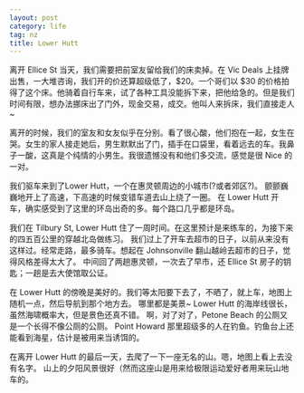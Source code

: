 ```yaml
---
layout: post
category: life
tag: nz
title: Lower Hutt
---
```


离开 Ellice St 当天，我们需要把前室友留给我们的床卖掉。在 Vic Deals 上挂牌出售，一大堆咨询，我们开的价还算超级低了，$20。一个哥们以 $30 的价格拍得了这个床。他骑着自行车来，试了各种工具没能拆下来，把他给急的。但是我们时间有限，想办法挪床出了门外，现金交易，成交。他叫人来拆床，我们直接走人~

离开的时候，我们的室友和女友似乎在分别。看了很心酸，他们抱在一起，女生在哭。女生的家人接走她后，男生默默出了门，插手在口袋里，看着远去的车。我鼻子一酸，这真是个纯情的小男生。我很遗憾没有和他们多交流，感觉是很 Nice 的一对。

我们驱车来到了Lower Hutt，一个在惠灵顿周边的小城市(?或者郊区?)。
颤颤巍巍地开上了高速，下高速的时候变错车道去山上绕了一圈。
在 Lower Hutt 开车，确实感受到了这里的环岛出奇的多。每个路口几乎都是环岛。

我们在 Tilbury St, Lower Hutt 住了一周时间。在这里预计是来练车的，为接下来的四五百公里的穿越北岛做练习。
我们过上了开车去超市的日子，以前从来没有这样过。经常走路，最多骑车。想起在 Johnsonville 翻山越岭去超市的日子，觉得风格差得太大了。
中间回了两趟惠灵顿，一次去了早市，还 Ellice St 房子的钥匙；一趟是去大使馆取公证。

在 Lower Hutt 的傍晚是美好的。我们等太阳要下去了，不晒了，就上车，地图上随机一点，然后导航到那个地方去。
哪里都是美景~ Lower Hutt 的海岸线很长，虽然海啸概率大，但是景色还真不错。
啊，对了对了，Petone Beach 的公厕又是一个长得不像公厕的公厕。
Point Howard 那里超级多的人在钓鱼。钓鱼台上还能看到海星，估计是被用来当诱饵的。

在离开 Lower Hutt 的最后一天，去爬了一下一座无名的山。嗯，地图上看上去没有名字。
山上的夕阳风景很好（然而这座山是用来给极限运动爱好者用来玩山地车的。
